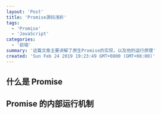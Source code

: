 ```yaml
---
layout: 'Post'
title: 'Promise源码浅析'
tags:
  - 'Promise'
  - 'JavaScript'
categories:
  - '前端'
summary: '这篇文章主要讲解了原生Promise的实现，以及他的运行原理'
created: 'Sun Feb 24 2019 19:23:49 GMT+0800 (GMT+08:00)'
---
```


## 什么是 Promise

## Promise 的内部运行机制
